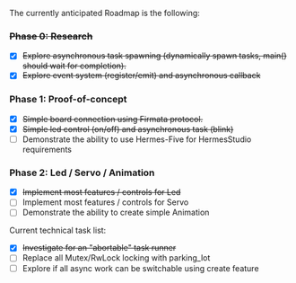 The currently anticipated Roadmap is the following:

### ~~Phase 0: Research~~

- [X] ~~Explore asynchronous task spawning (dynamically spawn tasks, main() should wait for completion).~~
- [X] ~~Explore event system (register/emit) and asynchronous callback~~

### Phase 1: Proof-of-concept

- [X] ~~Simple board connection using Firmata protocol.~~
- [X] ~~Simple led control (on/off) and asynchronous task (blink)~~
- [ ] Demonstrate the ability to use Hermes-Five for HermesStudio requirements

### Phase 2: Led / Servo / Animation

- [X] ~~Implement most features / controls for Led~~
- [ ] Implement most features / controls for Servo
- [ ] Demonstrate the ability to create simple Animation

Current technical task list:

- [X] ~~Investigate for an "abortable" task runner~~
- [ ] Replace all Mutex/RwLock locking with parking_lot
- [ ] Explore if all async work can be switchable using create feature